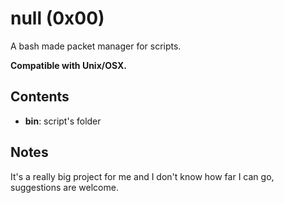 # null (0x00)
A bash made packet manager for scripts.

**Compatible with Unix/OSX.**

## Contents
* **bin**: script's folder

## Notes
It's a really big project for me and I don't know how far I can go, suggestions are welcome.